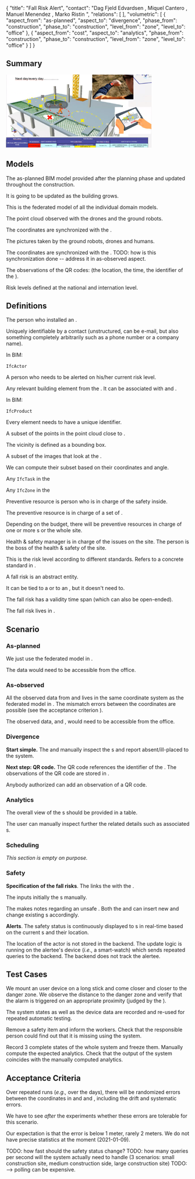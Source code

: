 <rasaeco-meta>
{
    "title": "Fall Risk Alert",
    "contact": "Dag Fjeld Edvardsen <dag.fjeld.edvardsen@catenda.no>, Miquel Cantero <mcantero@robotnik.es>, Manuel Menendez <manuel.menendez@vias.es>, Marko Ristin <rist@zhaw.ch>",
    "relations": [
    ],
    "volumetric": [
        {
            "aspect_from": "as-planned", "aspect_to": "divergence",
            "phase_from": "construction", "phase_to": "construction",
            "level_from": "zone", "level_to": "office"
        },
        {
            "aspect_from": "cost", "aspect_to": "analytics",
            "phase_from": "construction", "phase_to": "construction",
            "level_from": "zone", "level_to": "office"
        }
    ]
}
</rasaeco-meta>

## Summary

<img src='summary.png' alt="summary of the scenario" width="400" height="200" />

## Models

<model name="plan/main">

The as-planned BIM model provided after the planning phase and
updated throughout the construction.

It is going to be updated as the building grows.

This is the federated model of all the individual domain models.

</model>

<model name="observed/point_cloud">

The point cloud observed with the drones and the ground robots.

The coordinates are synchronized with the <modelref name="plan/main" />.

</model>

<model name="observed/pictures">

The pictures taken by the ground robots, drones and humans.

The coordinates are synchronized with the <modelref name="plan/main" />.
TODO: how is this synchronization done -- address it in as-observed aspect.

</model>

<model name="observed/qr_codes">

The observations of the QR codes: (the location, the time, the identifier of the 
<ref name="element"/>).

</model>

<model name="standard/risk_level">

Risk levels defined at the national and internation level.

</model>

## Definitions

<def name="installer">

The person who installed an <ref name="element"/>.

Uniquely identifiable by a contact (unstructured, can be e-mail, but also something completely 
arbitrarily such as a phone number or a company name).

In BIM:

```
IfcActor
```

</def>

<def name="alertee">

A person who needs to be alerted on his/her current risk level. 

</def>

<def name="element">

Any relevant building element from the <modelref name="plan/main"/>. 
It can be associated with <modelref name="observed/point_cloud" /> and 
<modelref name="observed/pictures" />.

In BIM:

```
IfcProduct
```

Every element needs to have a unique identifier. 

</def>

<def name="points_in_the_vicinity">

A subset of the points in the point cloud close to <ref name="element" />.

The vicinity is defined as a bounding box.

</def>

<def name="images_of_the_element">

A subset of the images that look at the <ref name="element" />.

We can compute their subset based on their coordinates and angle.

</def>

<def name="task">

Any `IfcTask` in the <modelref name="plan/main"/>

</def>

<def name="zone">

Any `IfcZone` in the <modelref name="plan/main"/>

</def>

<def name="preventive_resource">

Preventive resource is person who is in charge of the safety inside.

The preventive resource is in charge of a set of <ref name="task"/>.

Depending on the budget, there will be preventive resources in charge of 
one or more <ref name="zone" />s or <level name="site">the whole site</level>.

</def>

<def name="health_and_safety_manager">

<level name="site">Health & safety manager is in charge of the issues on the site.
The person is the boss of the health & safety of the site.</level>

</def>

<def name="risk_level">

This is the risk level according to different standards.
Refers to a concrete standard in <modelref name="standard/risk_level" />.

</def>

<def name="fall_risk">

A fall risk is an abstract entity.

It can be tied to a <ref name="zone"/> or to an <ref name="element"/>, but it doesn't need to.

The fall risk has a validity time span (which can also be open-ended).

The fall risk lives in <modelref name="plan/main" />.

</def>

## Scenario

### As-planned

We just use the federated model in <modelref name="plan/main" />.

<level name="site_office">The <modelref name="plan/main" /> data would need to be accessible from 
the office.</level>

### As-observed

All the observed data from <modelref name="observed/point_cloud" /> and
<modelref name="observed/pictures" /> lives in the same coordinate system as 
the federated model in <modelref name="plan/main" />. The mismatch errors between the coordinates
are possible (see the acceptance criterion <acceptanceref name="coordinate_error" />).

<level name="site_office">The observed data, <modelref name="observed/point_cloud" /> and
<modelref name="observed/pictures" />,  would need to be accessible from the office.</level>

### Divergence

**Start simple.** The <ref name="preventive_resource"/> and <ref name="health_and_safety_manager" />
manually inspect the <ref name="element"/>s and report absent/ill-placed to the system.

**Next step: QR code.** The QR code references the identifier of the <ref name="element"/>.
The observations of the QR code are stored in <modelref name="observed/qr_codes"/>.

Anybody authorized can add an observation of a QR code.

### Analytics

The overall view of the <ref name="fall_risk"/>s should be provided in a table.

The user can manually inspect further the related details such as associated <ref name="element"/>s.

### Scheduling

*This section is empty on purpose.*

### Safety

**Specification of the fall risks**.
The <ref name="preventive_resource"/> links the <ref name="element"/> with the 
<ref name="installer"/>.

<phase name="planning">The <ref name="health_and_safety_manager"/> inputs initially the 
<ref name="fall_risk"/>s manually.</phase>

The <ref name="preventive_resource"/> makes notes regarding an unsafe <ref name="element" />.
Both the <ref name="health_and_safety_manager"/> and <ref name="preventive_resource"/> can
insert new and change existing <ref name="fall_risk"/>s accordingly.

**Alerts**. The safety status <ref name="risk_level" /> is continuously displayed to 
<ref name="alertee"/>s in real-time based on the current <ref name="fall_risk"/>s and their 
location. 

The location of the actor is not stored in the backend. The update logic is running on the alertee's
device (*i.e*., a smart-watch) which sends repeated queries to the backend. 
The backend does not track the alertee.

## Test Cases

<test name="safely_test_proximity_to_danger">

We mount an user device on a long stick and come closer and closer to the danger zone.
We observe the distance to the danger zone and verify that the alarm is triggered on an appropriate
proximity (judged by the <ref name="health_and_safety_manager"/>).

The system states as well as the device data are recorded and re-used for repeated automatic 
testing. 

</test>

<test name="blind_test_removed_item">

Remove a safety item and inform the workers. Check that the responsible person could find out
that it is missing using the system. 

</test> 

<test name="analytics_correct_on_an_example">

Record 3 complete states of the whole system and freeze them. Manually compute the expected
analytics. Check that the output of the system coincides with the manually computed analytics.

</test>

## Acceptance Criteria

<acceptance name="coordinate_error">

Over repeated runs (*e.g.,* over the days), there will be randomized errors between the
coordinates in <modelref name="plan/main" /> and
<modelref name="observed/point_cloud" /> and
<modelref name="observed/pictures" />, including the drift and systematic errors. 

We have to see *after* the experiments whether these errors are tolerable for this
scenario.

Our expectation is that the error is below 1 meter, rarely 2 meters. 
We do not have precise statistics at the moment (2021-01-09).

</acceptance>

TODO: how fast should the safety status change?
TODO: how many queries per second will the system actually need to handle (3 scenarios: small construction site, medium construction side, large construction site)
TODO: --> polling can be expensive. 